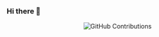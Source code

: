 ### Hi there 👋

<!--
**anish9/anish9** is a ✨ _special_ ✨ repository because its `README.md` (this file) appears on your GitHub profile.

Here are some ideas to get you started:

- 🔭 I’m currently working on ...
- 🌱 I’m currently learning ...
- 👯 I’m looking to collaborate on ...
- 🤔 I’m looking for help with ...
- 💬 Ask me about ...
- 📫 How to reach me: ...
- 😄 Pronouns: ...
- ⚡ Fun fact: ...
-->

<div align="center">

![GitHub Contributions](https://github-readme-stats.vercel.app/api?username=anish9&show_icons=true&title_color=fff&icon_color=79ff97&text_color=9f9f9f&bg_color=151515)

</div>

